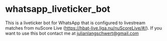 # whatsapp_liveticker_bot
This is a liveticker bot for WhatsApp that is configured to livestream matches from nuScore Live (https://hbat-live.liga.nu/nuScoreLive/#/). If you want to use this bot contact me at julianlangschwert@gmail.com
